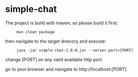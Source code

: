 # simple-chat

The project is build with maven, so please build it first:

         mvn clean package

then navigate to the target direcory and execute:

         java -jar simple-chat-1.0.0.jar --server.port=[PORT]

change [PORT] on any valid available http port.

go to your browser and navigate to http://localhost:[PORT]
